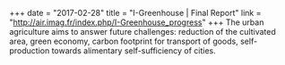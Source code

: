 +++
date = "2017-02-28"
title = "I-Greenhouse | Final Report"
link = "http://air.imag.fr/index.php/I-Greenhouse_progress"
+++
The urban agriculture aims to answer future challenges: reduction of the cultivated area, green economy, carbon footprint for transport of goods, self-production towards alimentary self-sufficiency of cities.